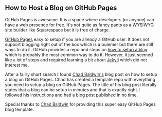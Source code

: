 ## How to Host a Blog on GitHub Pages

GitHub Pages is awesome. It is a space where developers (or anyone) can have a web presence for free. It's not quite as fancy pants as a WYSIWYG site builder like Squarespace but it is free of charge.

[GitHub Pages](https://pages.github.com/) easy to setup if you are already a GitHub user. It does not support blogging right out of the box which is a bummer but there are still ways to do it. GitHub provides a repo and steps on [how to setup a blog](https://github.com/skills/github-pages) which is probably the most common way to do it. However, it just seemed like a lot of steps and required learning a bit about [Jekyll](https://jekyllrb.com/) which did not interest me.

After a failry short search I found [Chad Baldwin's](https://chadbaldwin.net/2021/03/14/how-to-build-a-sql-blog.html) blog post on how to setup a blog on GitHub Pages. Chad has created a template repo with everything you need to setup a blog on GitHub Pages. The title of his blog post literally states that a blog can be setup in minutes and that is exactly right. I followed his instructions and had a blog post published in no time.

Special thanks to [Chad Baldwin](https://chadbaldwin.net/) for providing this super easy GitHub Pages blog template.

